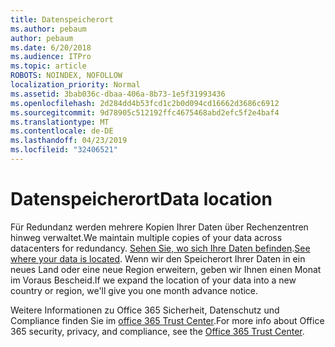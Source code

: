 ```yaml
---
title: Datenspeicherort
ms.author: pebaum
author: pebaum
ms.date: 6/20/2018
ms.audience: ITPro
ms.topic: article
ROBOTS: NOINDEX, NOFOLLOW
localization_priority: Normal
ms.assetid: 3bab036c-dbaa-406a-8b73-1e5f31993436
ms.openlocfilehash: 2d284dd4b53fcd1c2b0d094cd16662d3686c6912
ms.sourcegitcommit: 9d78905c512192ffc4675468abd2efc5f2e4baf4
ms.translationtype: MT
ms.contentlocale: de-DE
ms.lasthandoff: 04/23/2019
ms.locfileid: "32406521"
---
```

# <a name="data-location"></a><span data-ttu-id="2e06a-102">Datenspeicherort</span><span class="sxs-lookup"><span data-stu-id="2e06a-102">Data location</span></span>

<span data-ttu-id="2e06a-103">Für Redundanz werden mehrere Kopien Ihrer Daten über Rechenzentren hinweg verwaltet.</span><span class="sxs-lookup"><span data-stu-id="2e06a-103">We maintain multiple copies of your data across datacenters for redundancy.</span></span> <span data-ttu-id="2e06a-104">[Sehen Sie, wo sich Ihre Daten befinden](https://office.com/datamaps).</span><span class="sxs-lookup"><span data-stu-id="2e06a-104">[See where your data is located](https://office.com/datamaps).</span></span> <span data-ttu-id="2e06a-105">Wenn wir den Speicherort Ihrer Daten in ein neues Land oder eine neue Region erweitern, geben wir Ihnen einen Monat im Voraus Bescheid.</span><span class="sxs-lookup"><span data-stu-id="2e06a-105">If we expand the location of your data into a new country or region, we'll give you one month advance notice.</span></span>
  
<span data-ttu-id="2e06a-106">Weitere Informationen zu Office 365 Sicherheit, Datenschutz und Compliance finden Sie im [office 365 Trust Center](https://products.office.com/business/office-365-trust-center-welcome).</span><span class="sxs-lookup"><span data-stu-id="2e06a-106">For more info about Office 365 security, privacy, and compliance, see the [Office 365 Trust Center](https://products.office.com/business/office-365-trust-center-welcome).</span></span> 
  

